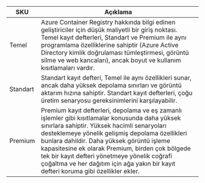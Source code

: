 | SKU | Açıklama |
|---|---|
| Temel | Azure Container Registry hakkında bilgi edinen geliştiriciler için düşük maliyetli bir giriş noktası. Temel kayıt defterleri, Standart ve Premium ile aynı programlama özelliklerine sahiptir (Azure Active Directory kimlik doğrulaması tümleştirmesi, görüntü silme ve web kancaları), ancak boyut ve kullanım kısıtlamaları vardır. |
| Standart | Standart kayıt defteri, Temel ile aynı özellikleri sunar, ancak daha yüksek depolama sınırları ve görüntü aktarım hızına sahiptir. Standart kayıt defterleri, çoğu üretim senaryosu gereksinimlerini karşılayabilir. |
| Premium | Premium kayıt defterleri, depolama ve eş zamanlı işlemler gibi kısıtlamalar konusunda daha yüksek sınırlara sahiptir. Yüksek hacimli senaryoları desteklemeye yönelik gelişmiş depolama özellikleri bunlara dahildir. Daha yüksek görüntü işleme kapasitesine ek olarak Premium, birden çok bölgede tek bir kayıt defteri yönetmeye yönelik coğrafi çoğaltma ve her dağıtım için ağa yakın bir kayıt defteri koruma gibi özellikler ekler. |
